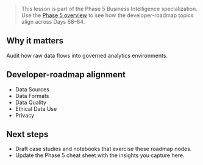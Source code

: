 > This lesson is part of the Phase 5 Business Intelligence specialization. Use the [Phase 5 overview](https://github.com/saint2706/Coding-For-MBA/blob/main/docs/bi-curriculum.md) to see how the developer-roadmap topics align across Days 68–84.

## Why it matters

Audit how raw data flows into governed analytics environments.

## Developer-roadmap alignment

- Data Sources
- Data Formats
- Data Quality
- Ethical Data Use
- Privacy

## Next steps

- Draft case studies and notebooks that exercise these roadmap nodes.
- Update the Phase 5 cheat sheet with the insights you capture here.